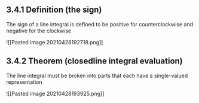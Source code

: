 ## 3.4.1 Definition (the sign)
The sign of a line integral is defined to be positive for counterclockwise and negative for the clockwise

![[Pasted image 20210428192718.png]]

## 3.4.2 Theorem (closedline integral evaluation)
The line integral must be broken into parts that each have a single-valued representation

![[Pasted image 20210428193925.png]]
